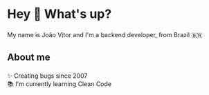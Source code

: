 <h1 align="left">Hey 👋 What's up?</h1>

###

<p align="left">My name is João Vitor and I'm a backend developer, from Brazil 🇧🇷</p>

###

<h2 align="left">About me</h2>

###

<p align="left">✨ Creating bugs since 2007<br>📚 I'm currently learning Clean Code</p>

###
<!--
<h2 align="left">I code with</h2>

###


<div align="left">
  <img src="https://cdn.jsdelivr.net/gh/devicons/devicon/icons/typescript/typescript-original.svg" height="40" alt="typescript logo"  />
  <img width="12" />
  <img src="https://cdn.jsdelivr.net/gh/devicons/devicon/icons/react/react-original.svg" height="40" alt="react logo"  />
  <img width="12" />
  <img src="https://cdn.jsdelivr.net/gh/devicons/devicon/icons/nextjs/nextjs-original.svg" height="40" alt="nextjs logo"  />
  <img width="12" />
  <img src="https://cdn.jsdelivr.net/gh/devicons/devicon/icons/nodejs/nodejs-original.svg" height="40" alt="nodejs logo"  />
</div>
-->
